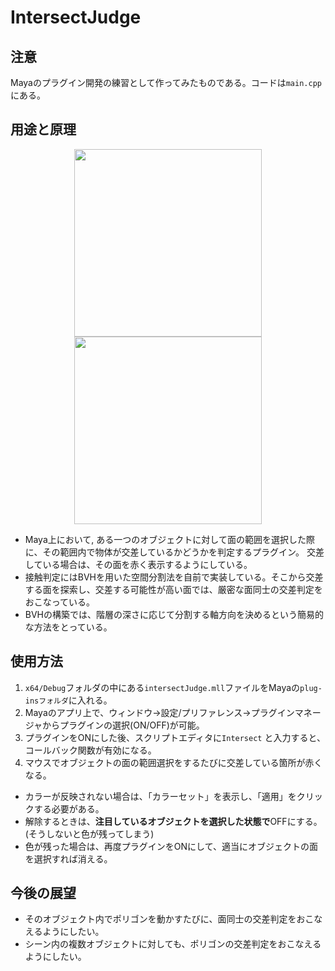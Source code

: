 # IntersectJudge
## 注意
Mayaのプラグイン開発の練習として作ってみたものである。コードは`main.cpp`にある。
## 用途と原理
<p align = "center">
  <img src = "https://github.com/user-attachments/assets/32886cec-45b5-4516-9c4a-2a3426b7cec2"　alt="Image 1" height="300"> 
  <img src = "https://github.com/user-attachments/assets/a48a280d-9906-406a-885d-a53d6a7fdabe"　alt="Image 2" height="300"/>
</p>
   
* Maya上において, ある一つのオブジェクトに対して面の範囲を選択した際に、その範囲内で物体が交差しているかどうかを判定するプラグイン。
交差している場合は、その面を赤く表示するようにしている。
* 接触判定にはBVHを用いた空間分割法を自前で実装している。そこから交差する面を探索し、交差する可能性が高い面では、厳密な面同士の交差判定をおこなっている。
* BVHの構築では、階層の深さに応じて分割する軸方向を決めるという簡易的な方法をとっている。
## 使用方法
1.  `x64/Debug`フォルダの中にある`intersectJudge.mll`ファイルをMayaの`plug-insフォルダ`に入れる。
2.  Mayaのアプリ上で、ウィンドウ->設定/プリファレンス->プラグインマネージャからプラグインの選択(ON/OFF)が可能。
3.  プラグインをONにした後、スクリプトエディタに`Intersect` と入力すると、コールバック関数が有効になる。
4.  マウスでオブジェクトの面の範囲選択をするたびに交差している箇所が赤くなる。

* カラーが反映されない場合は、「カラーセット」を表示し、「適用」をクリックする必要がある。
* 解除するときは、**注目しているオブジェクトを選択した状態で**OFFにする。(そうしないと色が残ってしまう)
* 色が残った場合は、再度プラグインをONにして、適当にオブジェクトの面を選択すれば消える。
## 今後の展望
- そのオブジェクト内でポリゴンを動かすたびに、面同士の交差判定をおこなえるようにしたい。
- シーン内の複数オブジェクトに対しても、ポリゴンの交差判定をおこなえるようにしたい。
